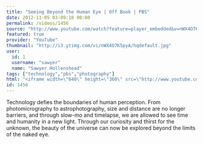 ```yaml
---
title: "Seeing Beyond the Human Eye | Off Book | PBS"
date: 2012-11-05 03:09:18 00:00
permalink: /videos/1456
source: "http://www.youtube.com/watch?feature=player_embedded&v=nWX4O7K5pyA#!"
featured: true
provider: "YouTube"
thumbnail: "http://i3.ytimg.com/vi/nWX4O7K5pyA/hqdefault.jpg"
user:
  id: 1
  username: "sawyer"
  name: "Sawyer Hollenshead"
tags: ["technology","pbs","photography"]
html: "<iframe width=\"640\" height=\"360\" src=\"http://www.youtube.com/embed/nWX4O7K5pyA?wmode=transparent&fs=1&feature=oembed\" frameborder=\"0\" allowfullscreen></iframe>"
id: 1456
---
```


Technology defies the boundaries of human perception. From photomicrography to astrophotography, size and distance are no longer barriers, and through slow-mo and timelapse, we are allowed to see time and humanity in a new light. Through our curiosity and thirst for the unknown, the beauty of the universe can now be explored beyond the limits of the naked eye.